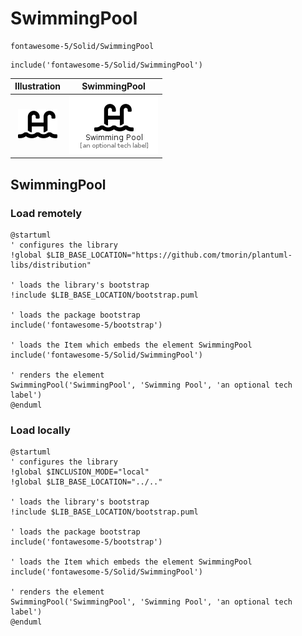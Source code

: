 # SwimmingPool


```text
fontawesome-5/Solid/SwimmingPool
```

```text
include('fontawesome-5/Solid/SwimmingPool')
```



| Illustration | SwimmingPool |
| :---: | :---: |
| ![illustration for Illustration](../../fontawesome-5/Solid/SwimmingPool.png) | ![illustration for SwimmingPool](../../fontawesome-5/Solid/SwimmingPool.Local.png) |




## SwimmingPool

### Load remotely
```plantuml
@startuml
' configures the library
!global $LIB_BASE_LOCATION="https://github.com/tmorin/plantuml-libs/distribution"

' loads the library's bootstrap
!include $LIB_BASE_LOCATION/bootstrap.puml

' loads the package bootstrap
include('fontawesome-5/bootstrap')

' loads the Item which embeds the element SwimmingPool
include('fontawesome-5/Solid/SwimmingPool')

' renders the element
SwimmingPool('SwimmingPool', 'Swimming Pool', 'an optional tech label')
@enduml
```

### Load locally
```plantuml
@startuml
' configures the library
!global $INCLUSION_MODE="local"
!global $LIB_BASE_LOCATION="../.."

' loads the library's bootstrap
!include $LIB_BASE_LOCATION/bootstrap.puml

' loads the package bootstrap
include('fontawesome-5/bootstrap')

' loads the Item which embeds the element SwimmingPool
include('fontawesome-5/Solid/SwimmingPool')

' renders the element
SwimmingPool('SwimmingPool', 'Swimming Pool', 'an optional tech label')
@enduml
```

